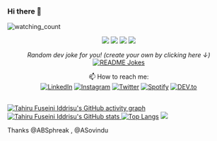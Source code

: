 ### Hi there 👋

<p align="left"> 
<img src="https://komarev.com/ghpvc/?username=tifuseini&color=brightgreen" alt="watching_count" />
 </p>
 <p align="center">
  <img src="https://img.shields.io/badge/Age-21-blue" />
  <img src="https://img.shields.io/badge/Focus-Web%20Developer-brightgreen" />
  <img src="https://img.shields.io/badge/Lives-Ghana%20Africa-success" />
  <img src="https://img.shields.io/badge/Languages-English%20%26%20French-brightgreen" />
</p>
<p align="center">
<i>Random dev joke for you! (create your own by clicking here ↓)</i><br>
<a href="https://readme-jokes.vercel.app"><img align="center" src="https://readme-jokes.vercel.app/api" alt="README Jokes"></a>
</p>


<div align="center">
   📫 How to reach me:
  <br>
  <a href="https://www.linkedin.com/in/tifuseini" target="_blank"><img src="https://img.shields.io/badge/LinkedIn-%230077B5.svg?&style=flat-square&logo=linkedin&logoColor=white" alt="LinkedIn"></a>
<a href="https://www.instagram.com/tifuseini" target="_blank"><img src="https://img.shields.io/badge/Instagram-%23E4405F.svg?&style=flat-square&logo=instagram&logoColor=white" alt="Instagram"></a>
 <a href="https://www.twitter.com/tifuseini" target="_blank"><img src="https://img.shields.io/badge/Twitter-%231877F2.svg?&style=flat-square&logo=twitter&logoColor=white" alt="Twitter"></a>
 <a href="https://open.spotify.com/user/osbptteek2g7g01atyft3tm1f?si=a8dc8ed3a91c48d9" target="_blank"><img src="https://img.shields.io/badge/Spotify-%231ED760.svg?&style=flat-   square&logo=spotify&logoColor=white" alt="Spotify"></a>
 <a href="https://dev.to/tifuseini" target="_blank"><img src="https://img.shields.io/badge/DEV-%230A0A0A.svg?&style=flat-square&logo=DEV.to&logoColor=white"  alt="DEV.to">
   
</div>
  <br>

![Tahiru Fuseini Iddrisu's GitHub activity graph](https://activity-graph.herokuapp.com/graph?username=tifuseini&hide_border=true&theme=redical)
![Tahiru Fuseini Iddrisu's GitHub stats](https://github-readme-stats.vercel.app/api?username=tifuseini&show_icons=true&theme=dracula)
[![Top Langs](https://github-readme-stats.vercel.app/api/top-langs/?username=tifuseini&layout=compact)](https://github.com/tifuseini/github-readme-stats)
 <img src="https://github-readme-streak-stats.herokuapp.com/?user=tifuseini"></img>


Thanks @ABSphreak , @ASovindu










<!--
**tifuseini/tifuseini** is a ✨ _special_ ✨ repository because its `README.md` (this file) appears on your GitHub profile.

Here are some ideas to get you started:

- 🔭 I’m currently working on ...
- 🌱 I’m currently learning ...
- 👯 I’m looking to collaborate on ...
- 🤔 I’m looking for help with ...
- 💬 Ask me about ...
- 📫 How to reach me: ...
- 😄 Pronouns: ...
- ⚡ Fun fact: ...
-->
